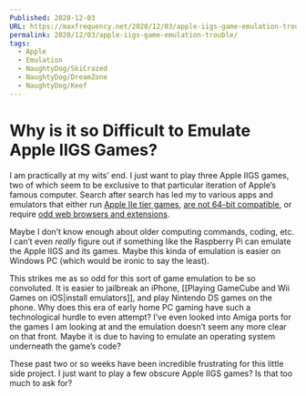 ```yaml
---
Published: 2020-12-03
URL: https://maxfrequency.net/2020/12/03/apple-iigs-game-emulation-trouble/
permalink: 2020/12/03/apple-iigs-game-emulation-trouble/
tags:
  - Apple
  - Emulation
  - NaughtyDog/SkiCrazed
  - NaughtyDog/DreamZone
  - NaughtyDog/Keef
---
```

# Why is it so Difficult to Emulate Apple IIGS Games?

I am practically at my wits’ end. I just want to play three Apple IIGS games, two of which seem to be exclusive to that particular iteration of Apple’s famous computer. Search after search has led my to various apps and emulators that either run [Apple IIe tier games](https://www.virtualii.com/), [are not 64-bit compatible](http://www.sheppyware.net/software-mac/sweet16/), or require [odd web browsers and extensions](https://www.virtualapple.org/).

Maybe I don’t know enough about older computing commands, coding, etc. I can’t even *really* figure out if something like the Raspberry Pi can emulate the Apple IIGS and its games. Maybe this kinda of emulation is easier on Windows PC (which would be ironic to say the least).

This strikes me as so odd for this sort of game emulation to be so convoluted. It is easier to jailbreak an iPhone, [[Playing GameCube and Wii Games on iOS|install emulators]], and play Nintendo DS games on the phone. Why does this era of early home PC gaming have such a technological hurdle to even attempt? I’ve even looked into Amiga ports for the games I am looking at and the emulation doesn’t seem any more clear on that front. Maybe it is due to having to emulate an operating system underneath the game’s code?

These past two or so weeks have been incredible frustrating for this little side project. I just want to play a few obscure Apple IIGS games? Is that too much to ask for?